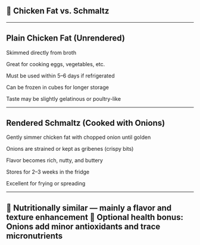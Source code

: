 ## 🧈 Chicken Fat vs. Schmaltz

---
## Plain Chicken Fat (Unrendered)

Skimmed directly from broth

Great for cooking eggs, vegetables, etc.

Must be used within 5–6 days if refrigerated

Can be frozen in cubes for longer storage

Taste may be slightly gelatinous or poultry-like

---
## Rendered Schmaltz (Cooked with Onions)

Gently simmer chicken fat with chopped onion until golden

Onions are strained or kept as gribenes (crispy bits)

Flavor becomes rich, nutty, and buttery

Stores for 2–3 weeks in the fridge

Excellent for frying or spreading

---
🧠 Nutritionally similar — mainly a flavor and texture enhancement
🧅 Optional health bonus: Onions add minor antioxidants and trace micronutrients
---
